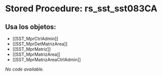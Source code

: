 # Stored Procedure: rs_sst_sst083CA

## Usa los objetos:
- [[SST_MprCtrlAdmin]]
- [[SST_MprDetMatrizArea]]
- [[SST_MprMatriz]]
- [[SST_MprMatrizArea]]
- [[SST_MprMatrizAreaCtrlAdmin]]

*No code available.*

